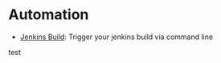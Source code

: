 # Automation

- [Jenkins Build](./jenkins_build/README.md): Trigger your jenkins build via command line

test